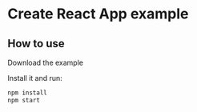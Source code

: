 # Create React App example

## How to use

Download the example

Install it and run:

```sh
npm install
npm start
```


